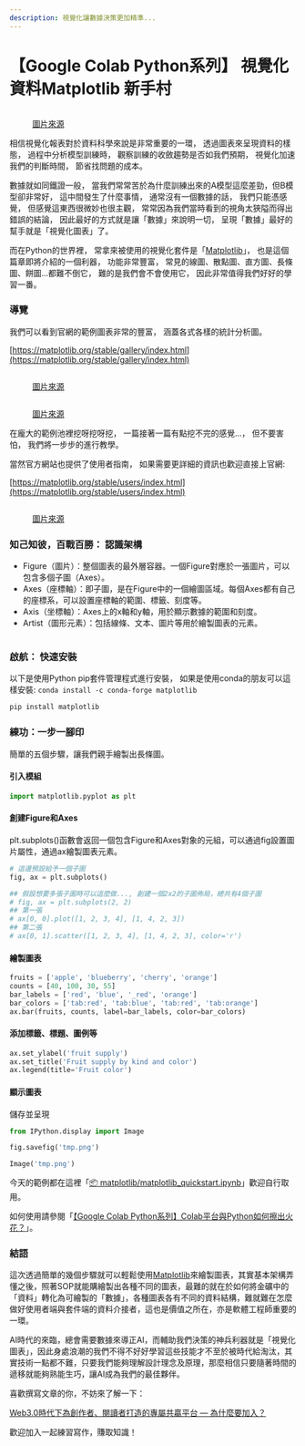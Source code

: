```yaml
---
description: 視覺化讓數據決策更加精準...
---
```


# 【Google Colab Python系列】 視覺化資料Matplotlib 新手村



<figure><img src="../.gitbook/assets/報表.jpg" alt=""><figcaption><p><a href="https://stablediffusionweb.com/">圖片來源</a></p></figcaption></figure>

相信視覺化報表對於資料科學來說是非常重要的一環， 透過圖表來呈現資料的樣態， 過程中分析模型訓練時， 觀察訓練的收斂趨勢是否如我們預期， 視覺化加速我們的判斷時間， 節省找問題的成本。

數據就如同鐵證一般， 當我們常常苦於為什麼訓練出來的A模型這麼差勁，但B模型卻非常好， 這中間發生了什麼事情， 通常沒有一個數據的話， 我們只能憑感覺， 但感覺這東西很微妙也很主觀， 常常因為我們當時看到的視角太狹隘而得出錯誤的結論， 因此最好的方式就是讓「數據」來說明一切， 呈現「數據」最好的幫手就是「視覺化圖表」了。

而在Python的世界裡， 常拿來被使用的視覺化套件是「[Matplotlib](https://matplotlib.org/)」， 也是這個篇章即將介紹的一個利器， 功能非常豐富， 常見的線圖、散點圖、直方圖、長條圖、餅圖…都難不倒它， 難的是我們會不會使用它， 因此非常值得我們好好的學習一番。



### 導覽

我們可以看到官網的範例圖表非常的豐富， 涵蓋各式各樣的統計分析圖。

[https://matplotlib.org/stable/gallery/index.html](https://matplotlib.org/stable/gallery/index.html)

<figure><img src="../.gitbook/assets/豐富的範例圖表1.png" alt=""><figcaption><p><a href="https://matplotlib.org/stable/gallery/index">圖片來源</a></p></figcaption></figure>



<figure><img src="../.gitbook/assets/豐富的範例圖表2 (1).png" alt=""><figcaption><p><a href="https://matplotlib.org/stable/gallery/index">圖片來源</a></p></figcaption></figure>

在龐大的範例池裡挖呀挖呀挖， 一篇接著一篇有點挖不完的感覺…， 但不要害怕， 我們將一步步的進行教學。

當然官方網站也提供了使用者指南， 如果需要更詳細的資訊也歡迎直接上官網:



[https://matplotlib.org/stable/users/index.html](https://matplotlib.org/stable/users/index.html)

<figure><img src="../.gitbook/assets/Untitled.png" alt=""><figcaption><p><a href="https://matplotlib.org/stable/users/index.html">圖片來源</a></p></figcaption></figure>

### 知己知彼，百戰百勝： 認識架構

* Figure（圖片）：整個圖表的最外層容器。一個Figure對應於一張圖片，可以包含多個子圖（Axes）。
* Axes（座標軸）：即子圖，是在Figure中的一個繪圖區域。每個Axes都有自己的座標系，可以設置座標軸的範圍、標籤、刻度等。
* Axis（坐標軸）：Axes上的x軸和y軸，用於顯示數據的範圍和刻度。
* Artist（圖形元素）：包括線條、文本、圖片等用於繪製圖表的元素。



<figure><img src="../.gitbook/assets/圖表架構j.drawio.png" alt=""><figcaption></figcaption></figure>

### 啟航： 快速安裝

以下是使用Python pip套件管理程式進行安裝， 如果是使用conda的朋友可以這樣安裝: `conda install -c conda-forge matplotlib`

```python
pip install matplotlib
```

### 練功：一步一腳印

簡單的五個步驟，讓我們親手繪製出長條圖。

#### 引入模組

```python
import matplotlib.pyplot as plt
```

#### 創建Figure和Axes

plt.subplots()函數會返回一個包含Figure和Axes對象的元組，可以通過fig設置圖片屬性，通過ax繪製圖表元素。

```python
# 這邊預設給予一個子圖
fig, ax = plt.subplots()

## 假設想要多張子圖時可以這麼做..., 創建一個2x2的子圖佈局，總共有4個子圖
# fig, ax = plt.subplots(2, 2)
## 第一張
# ax[0, 0].plot([1, 2, 3, 4], [1, 4, 2, 3])
## 第二張
# ax[0, 1].scatter([1, 2, 3, 4], [1, 4, 2, 3], color='r')
```

#### 繪製圖表

```python
fruits = ['apple', 'blueberry', 'cherry', 'orange']
counts = [40, 100, 30, 55]
bar_labels = ['red', 'blue', '_red', 'orange']
bar_colors = ['tab:red', 'tab:blue', 'tab:red', 'tab:orange']
ax.bar(fruits, counts, label=bar_labels, color=bar_colors)
```

#### 添加標籤、標題、圖例等

```python
ax.set_ylabel('fruit supply')
ax.set_title('Fruit supply by kind and color')
ax.legend(title='Fruit color')
```

#### 顯示圖表

儲存並呈現

```python
from IPython.display import Image

fig.savefig('tmp.png')

Image('tmp.png')
```



今天的範例都在這裡「[📦 matplotlib/matplotlib\_quickstart.ipynb](https://github.com/weihanchen/google-colab-python-learn/blob/main/jupyter-examples/matplotlib/matplotlib\_quickstart.ipynb)」歡迎自行取用。

如何使用請參閱「[【Google Colab Python系列】Colab平台與Python如何擦出火花？](https://www.potatomedia.co/s/aNLHZe3S)」。



### 結語

這次透過簡單的幾個步驟就可以輕鬆使用[Matplotlib](https://matplotlib.org/)來繪製圖表，其實基本架構弄懂之後，照著SOP就能購繪製出各種不同的圖表，最難的就在於如何將金礦中的「資料」轉化為可繪製的「數據」，各種圖表各有不同的資料結構，難就難在怎麼做好使用者端與套件端的資料介接者，這也是價值之所在，亦是軟體工程師重要的一環。

AI時代的來臨，總會需要數據來導正AI，而輔助我們決策的神兵利器就是「視覺化圖表」，因此身處浪潮的我們不得不好好學習這些技能才不至於被時代給淘汰，其實技術一點都不難，只要我們能夠理解設計理念及原理，那麼相信只要隨著時間的遞移就能夠熟能生巧，讓AI成為我們的最佳夥伴。



喜歡撰寫文章的你，不妨來了解一下：

[Web3.0時代下為創作者、閱讀者打造的專屬共贏平台 — 為什麼要加入？](https://www.potatomedia.co/s/2PmFxsq)

歡迎加入一起練習寫作，賺取知識！
